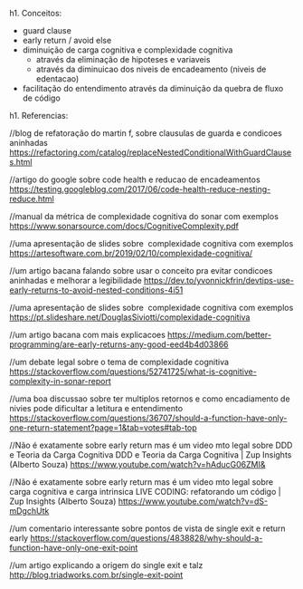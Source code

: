 h1. Conceitos:
* guard clause
* early return / avoid else
* diminuição de carga cognitiva e complexidade cognitiva
	* através da eliminação de hipoteses e variaveis
	* através da diminuicao dos niveis de encadeamento (niveis de edentacao)
* facilitação do entendimento através da diminuição da quebra de fluxo de código

h1.  Referencias:

//blog de refatoração do martin f, sobre clausulas de guarda e condicoes aninhadas
https://refactoring.com/catalog/replaceNestedConditionalWithGuardClauses.html

//artigo do google sobre code health e reducao de encadeamentos
https://testing.googleblog.com/2017/06/code-health-reduce-nesting-reduce.html

//manual da métrica de complexidade cognitiva do sonar com exemplos
https://www.sonarsource.com/docs/CognitiveComplexity.pdf

//uma apresentação de slides sobre  complexidade cognitiva com exemplos
https://artesoftware.com.br/2019/02/10/complexidade-cognitiva/

//um artigo bacana falando sobre usar o conceito pra evitar condicoes aninhadas e melhorar a legibilidade
https://dev.to/yvonnickfrin/devtips-use-early-returns-to-avoid-nested-conditions-4i51

//uma apresentação de slides sobre  complexidade cognitiva com exemplos
https://pt.slideshare.net/DouglasSiviotti/complexidade-cognitiva

//um artigo bacana com mais explicacoes
https://medium.com/better-programming/are-early-returns-any-good-eed4b4d03866

//um debate legal sobre o tema de complexidade cognitiva
https://stackoverflow.com/questions/52741725/what-is-cognitive-complexity-in-sonar-report

//uma boa discussao sobre ter multiplos retornos e como encadiamento de nivies pode dificultar a letitura e entendimento
https://stackoverflow.com/questions/36707/should-a-function-have-only-one-return-statement?page=1&tab=votes#tab-top

//Não é exatamente sobre early return mas é um video mto legal sobre DDD e Teoria da Carga Cognitiva
DDD e Teoria da Carga Cognitiva | Zup Insights (Alberto Souza)
https://www.youtube.com/watch?v=hAducG06ZMI&

//Não é exatamente sobre early return mas é um video mto legal sobre carga cognitiva e carga intrinsica
LIVE CODING: refatorando um código | Zup Insights (Alberto Souza)
https://www.youtube.com/watch?v=dS-mDgchUtk

//um comentario interessante sobre pontos de vista de single exit e return early
https://stackoverflow.com/questions/4838828/why-should-a-function-have-only-one-exit-point

//um artigo explicando a origem do single exit e talz
http://blog.triadworks.com.br/single-exit-point
